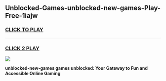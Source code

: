 
## Unblocked-Games-unblocked-new-games-Play-Free-1iajw
<h3>
<a href="https://premium76.site?title=unblocked-new-games&ref=20A">CLICK TO PLAY</a></h3>
<hr>

<h3>
<a href="https://premium76.site?title=unblocked-new-games&ref=20A">CLICK 2 PLAY</a>
  
</h3>

<a href="https://premium76.site?title=unblocked-new-games&ref=20A"><img src="https://clearcache.store/games.png"></a>


**unblocked-new-games games unblocked: Your Gateway to Fun and Accessible Online Gaming**
